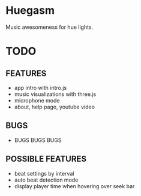 # Huegasm

Music awesomeness for hue lights.

# TODO
## FEATURES
- app intro with intro.js
- music visualizations with three.js
- microphone mode
- about, help page, youtube video

## BUGS
- BUGS BUGS BUGS

## POSSIBLE FEATURES
- beat settings by interval
- auto beat detection mode
- display player time when hovering over seek bar
